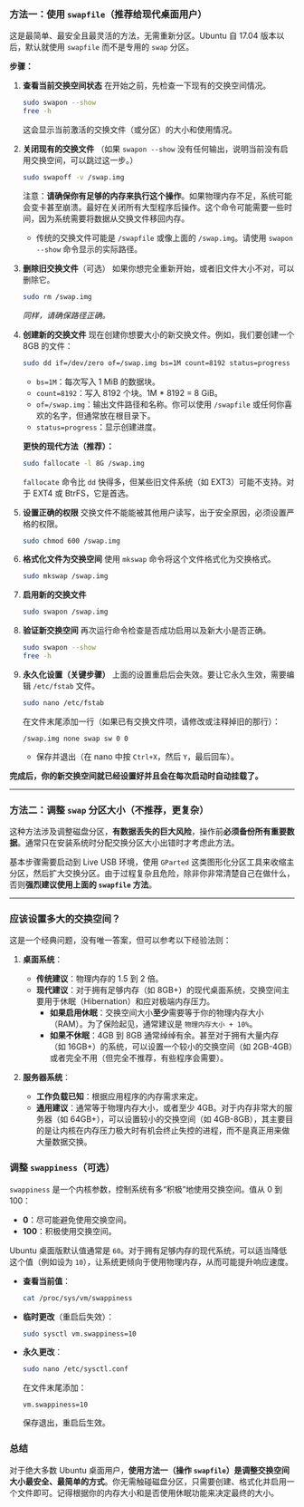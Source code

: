 ### 方法一：使用 `swapfile`（推荐给现代桌面用户）

这是最简单、最安全且最灵活的方法，无需重新分区。Ubuntu 自 17.04 版本以后，默认就使用 `swapfile` 而不是专用的 `swap` 分区。

**步骤：**

1.  **查看当前交换空间状态**
    在开始之前，先检查一下现有的交换空间情况。
    ```bash
    sudo swapon --show
    free -h
    ```
    这会显示当前激活的交换文件（或分区）的大小和使用情况。

2.  **关闭现有的交换文件**
    （如果 `swapon --show` 没有任何输出，说明当前没有启用交换空间，可以跳过这一步。）
    ```bash
    sudo swapoff -v /swap.img
    ```
    注意：**请确保你有足够的内存来执行这个操作**。如果物理内存不足，系统可能会变卡甚至崩溃。最好在关闭所有大型程序后操作。这个命令可能需要一些时间，因为系统需要将数据从交换文件移回内存。

    *   传统的交换文件可能是 `/swapfile` 或像上面的 `/swap.img`。请使用 `swapon --show` 命令显示的实际路径。

3.  **删除旧交换文件**（可选）
    如果你想完全重新开始，或者旧文件大小不对，可以删除它。
    ```bash
    sudo rm /swap.img
    ```
    *同样，请确保路径正确。*

4.  **创建新的交换文件**
    现在创建你想要大小的新交换文件。例如，我们要创建一个 8GB 的文件：
    ```bash
    sudo dd if=/dev/zero of=/swap.img bs=1M count=8192 status=progress
    ```
    *   `bs=1M`：每次写入 1 MiB 的数据块。
    *   `count=8192`：写入 8192 个块。1M * 8192 = 8 GiB。
    *   `of=/swap.img`：输出文件路径和名称。你可以使用 `/swapfile` 或任何你喜欢的名字，但通常放在根目录下。
    *   `status=progress`：显示创建进度。

    **更快的现代方法（推荐）：**
    ```bash
    sudo fallocate -l 8G /swap.img
    ```
    `fallocate` 命令比 `dd` 快得多，但某些旧文件系统（如 EXT3）可能不支持。对于 EXT4 或 BtrFS，它是首选。

5.  **设置正确的权限**
    交换文件不能能被其他用户读写，出于安全原因，必须设置严格的权限。
    ```bash
    sudo chmod 600 /swap.img
    ```

6.  **格式化文件为交换空间**
    使用 `mkswap` 命令将这个文件格式化为交换格式。
    ```bash
    sudo mkswap /swap.img
    ```

7.  **启用新的交换文件**
    ```bash
    sudo swapon /swap.img
    ```

8.  **验证新交换空间**
    再次运行命令检查是否成功启用以及新大小是否正确。
    ```bash
    sudo swapon --show
    free -h
    ```

9.  **永久化设置（关键步骤）**
    上面的设置重启后会失效。要让它永久生效，需要编辑 `/etc/fstab` 文件。
    ```bash
    sudo nano /etc/fstab
    ```
    在文件末尾添加一行（如果已有交换文件项，请修改或注释掉旧的那行）：
    ```
    /swap.img none swap sw 0 0
    ```
    *   保存并退出（在 nano 中按 `Ctrl+X`，然后 `Y`，最后回车）。

**完成后，你的新交换空间就已经设置好并且会在每次启动时自动挂载了。**

---

### 方法二：调整 `swap` 分区大小（不推荐，更复杂）

这种方法涉及调整磁盘分区，**有数据丢失的巨大风险**，操作前**必须备份所有重要数据**。通常只在安装系统时分配交换分区大小出错时才考虑此方法。

基本步骤需要启动到 Live USB 环境，使用 `GParted` 这类图形化分区工具来收缩主分区，然后扩大交换分区。由于过程复杂且危险，除非你非常清楚自己在做什么，否则**强烈建议使用上面的 `swapfile` 方法**。

---

### 应该设置多大的交换空间？

这是一个经典问题，没有唯一答案，但可以参考以下经验法则：

1.  **桌面系统**：
    *   **传统建议**：物理内存的 1.5 到 2 倍。
    *   **现代建议**：对于拥有足够内存（如 8GB+）的现代桌面系统，交换空间主要用于休眠（Hibernation）和应对极端内存压力。
        *   **如果启用休眠**：交换空间大小**至少**需要等于你的物理内存大小（RAM）。为了保险起见，通常建议是 `物理内存大小 + 10%`。
        *   **如果不休眠**：4GB 到 8GB 通常绰绰有余。甚至对于拥有大量内存（如 16GB+）的系统，可以设置一个较小的交换空间（如 2GB-4GB）或者完全不用（但完全不推荐，有些程序会需要）。

2.  **服务器系统**：
    *   **工作负载已知**：根据应用程序的内存需求来定。
    *   **通用建议**：通常等于物理内存大小，或者至少 4GB。对于内存非常大的服务器（如 64GB+），可以设置较小的交换空间（如 4GB-8GB），其主要目的是让内核在内存压力极大时有机会终止失控的进程，而不是真正用来做大量数据交换。

### 调整 `swappiness`（可选）

`swappiness` 是一个内核参数，控制系统有多“积极”地使用交换空间。值从 0 到 100：
*   **0**：尽可能避免使用交换空间。
*   **100**：积极使用交换空间。

Ubuntu 桌面版默认值通常是 `60`。对于拥有足够内存的现代系统，可以适当降低这个值（例如设为 `10`），让系统更倾向于使用物理内存，从而可能提升响应速度。

*   **查看当前值**：
    ```bash
    cat /proc/sys/vm/swappiness
    ```

*   **临时更改**（重启后失效）：
    ```bash
    sudo sysctl vm.swappiness=10
    ```

*   **永久更改**：
    ```bash
    sudo nano /etc/sysctl.conf
    ```
    在文件末尾添加：
    ```
    vm.swappiness=10
    ```
    保存退出，重启后生效。

### 总结

对于绝大多数 Ubuntu 桌面用户，**使用方法一（操作 `swapfile`）是调整交换空间大小最安全、最简单的方式**。你无需触碰磁盘分区，只需要创建、格式化并启用一个文件即可。记得根据你的内存大小和是否使用休眠功能来决定最终的大小。
